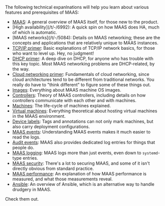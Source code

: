 <!-- "Explanation" -->

The following technical expanlnations will help you learn about various
features and prerequisites of MAAS:

- [MAAS](/t/-/6678): A general overview of MAAS itself, for those new to
  the product.
- \[High availability\](/t/-/6992): A quick spin on how MAAS does HA, much
  of which is automatic.
- \[MAAS networks\](/t/-/5084): Details on MAAS networking; these are the
  concepts and applications that are relatively unique to MAAS instances.
- [TCP/IP primer](/t/-/6683): Basic explanations of TCP/IP network basics,
  for those who want to level up. Hey, no judgment!
- [DHCP primer](/t/-/6682): A deep dive on DHCP, for anyone who has trouble
  with this key topic. Most MAAS networking problems are DHCP-related, by
  the way.
- [Cloud networking primer](/t/-/6684): Fundamentals of cloud networking,
  since cloud architectures tend to be different from traditional networks.
  You really do have to "think different" to figure some of these things
  out.
- [Images](/t/-/6685): Everything about MAAS machine OS images.
- [Controllers](/t/-/6690): Theory of MAAS controllers, including details
  on how controllers communicate with each other and with machines.
- [Machines](/t/-/6695): The life-cycle of machines explained.
- [Virtual machines](/t/-/6704): Everything theoretical about hosting
  virtual machines in the MAAS environment.
- [Device labels](/t/-/6709): Tags and annotations can not only mark
  machines, but also carry deployment configurations.
- [MAAS events](/t/-/6510): Understanding MAAS events makes it much easier
  to read the logs.
- [Audit events](/t/-/6372): MAAS also provides dedicated log entries for
  things that people do.
- [MAAS logging](/t/-/5240): MAAS logs more than just events, even down to
  `systemd`-type entries.
- [MAAS security](/t/-/6719): There's a lot to securing MAAS, and some of
  it isn't directly obvious from standard practice.
- [MAAS performance](/t/-/6178): An explanation of how MAAS performance is
  measured, and what those measurements reveal.
- [Ansible](/t/-/6888): An overview of Ansible, which is an alternative way
  to handle drudgery in MAAS.

Check them out.
